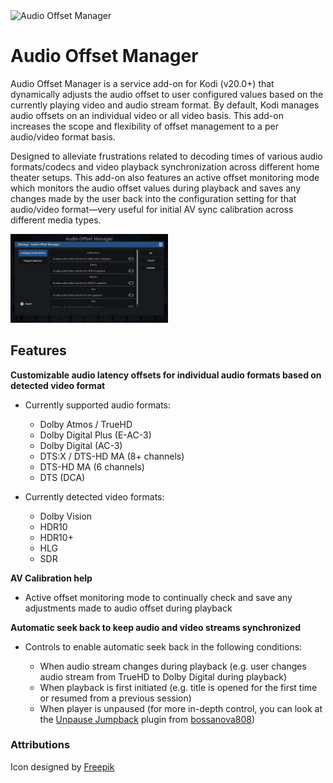 <img src="https://raw.githubusercontent.com/matthane/script.audiooffsetmanager/refs/heads/main/resources/icon.png" width="256" height="256" alt="Audio Offset Manager">

# Audio Offset Manager

Audio Offset Manager is a service add-on for Kodi (v20.0+) that dynamically adjusts the audio offset to user configured values based on the currently playing video and audio stream format. By default, Kodi manages audio offsets on an individual video or all video basis. This add-on increases the scope and flexibility of offset management to a per audio/video format basis.

Designed to alleviate frustrations related to decoding times of various audio formats/codecs and video playback synchronization across different home theater setups. This add-on also features an active offset monitoring mode which monitors the audio offset values during playback and saves any changes made by the user back into the configuration setting for that audio/video format—very useful for initial AV sync calibration across different media types.

<img src="https://raw.githubusercontent.com/matthane/script.audiooffsetmanager/refs/heads/main/resources/screenshot-1.jpg" width="50%" alt="Audio Offset Manager">

## Features

**Customizable audio latency offsets for individual audio formats based on detected video format**

- Currently supported audio formats:
  - Dolby Atmos / TrueHD
  - Dolby Digital Plus (E-AC-3)
  - Dolby Digital (AC-3)
  - DTS:X / DTS-HD MA (8+ channels)
  - DTS-HD MA (6 channels)
  - DTS (DCA)

- Currently detected video formats:
  - Dolby Vision
  - HDR10
  - HDR10+
  - HLG
  - SDR

**AV Calibration help**

- Active offset monitoring mode to continually check and save any adjustments made to audio offset during playback

**Automatic seek back to keep audio and video streams synchronized**

- Controls to enable automatic seek back in the following conditions:

  - When audio stream changes during playback (e.g. user changes audio stream from TrueHD to Dolby Digital during playback)
  - When playback is first initiated (e.g. title is opened for the first time or resumed from a previous session)
  - When player is unpaused (for more in-depth control, you can look at the [Unpause Jumpback](https://github.com/bossanova808/script.xbmc.unpausejumpback) plugin from [bossanova808](https://github.com/bossanova808))

### Attributions

Icon designed by [Freepik](http://www.freepik.com/)